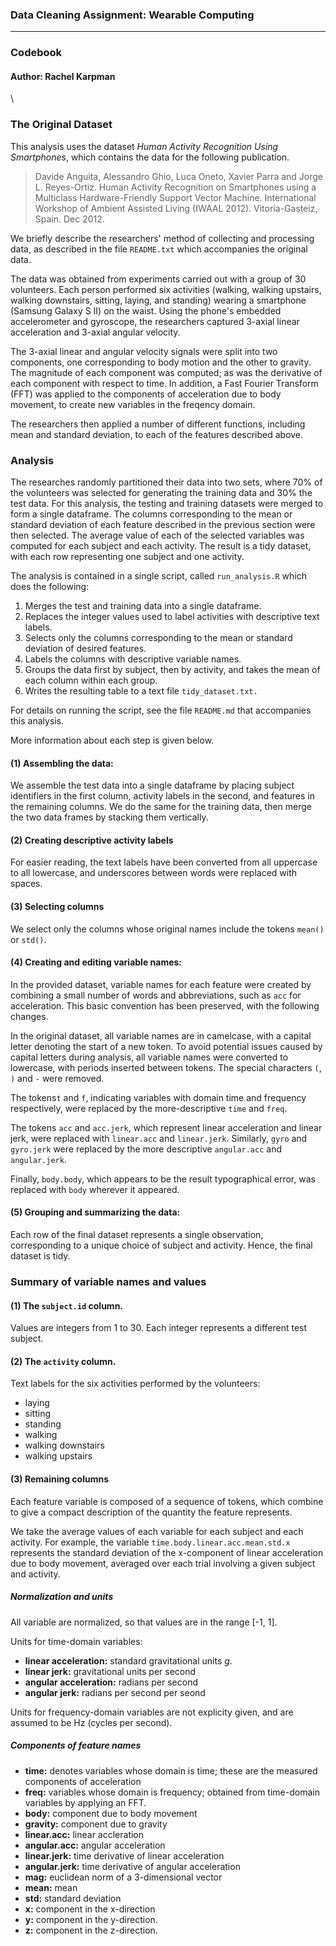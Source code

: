 ### Data Cleaning Assignment: Wearable Computing
***
### Codebook
#### Author: Rachel Karpman
\


### The Original Dataset 

This analysis uses the dataset _Human Activity Recognition Using Smartphones_, 
which contains the data for the following publication.

>Davide Anguita, Alessandro Ghio, Luca Oneto, Xavier Parra and 
Jorge L. Reyes-Ortiz. Human Activity Recognition on Smartphones 
using a Multiclass Hardware-Friendly Support Vector Machine. 
International Workshop of Ambient Assisted Living (IWAAL 2012). 
Vitoria-Gasteiz, Spain. Dec 2012.

We briefly describe the researchers' method of collecting and processing data, as described in the file `README.txt` which accompanies the original data.

The data was obtained from experiments carried out with a group of 30 
volunteers.  Each person performed six activities (walking, walking upstairs, 
walking downstairs, sitting, laying, and standing) wearing a smartphone 
(Samsung Galaxy S II) on the waist. 
Using the phone's embedded accelerometer and gyroscope, the 
researchers captured 3-axial linear acceleration and 3-axial angular velocity. 

The 3-axial linear and angular velocity signals were split into two components,
one corresponding to body motion and the other to gravity.  The magnitude of 
each component was computed; as was the derivative of each component
with respect to time. In addition, a Fast Fourier Transform (FFT) was applied to the components of acceleration due to body movement, to create new variables in the freqency domain.

The researchers then applied a number of different functions, including mean and standard deviation, to each of the
features described above. 

### Analysis

The researches randomly partitioned their data into two sets, where 70% of the 
volunteers was selected for generating the training data and 30% the test data. 
For this analysis, the testing and training datasets were merged to form a single dataframe.
The columns corresponding to the mean or standard deviation of each feature described in the previous section were then selected.
The average value of each of the selected variables was computed for each subject and each activity.
The result is a tidy dataset, with each row representing one subject and one activity.

The analysis is contained in a single script, called `run_analysis.R` which does the following:

1. Merges the test and training data into a single dataframe.
2. Replaces the integer values used to label activities with descriptive text labels.
3. Selects only the columns corresponding to the mean or standard deviation of desired features.
4. Labels the columns with descriptive variable names.
5. Groups the data first by subject, then by activity, and 
takes the mean of each column within each group. 
6. Writes the resulting table to a text file `tidy_dataset.txt.`

For details on running the script, see the file `README.md` that accompanies this analysis.

More information about each step is given below.

#### (1) Assembling the data:

We assemble the test data into a single dataframe by 
placing subject identifiers in the first column, activity labels in the second,
and features in the remaining columns.  We do the same for 
the training data, then merge the two data frames by stacking
them vertically.

#### (2) Creating descriptive activity labels

For easier reading, the text labels have been converted 
from all uppercase to all lowercase, and underscores between words 
were replaced with spaces.

#### (3) Selecting columns

We select only the columns whose original names include the tokens `mean()` or `std()`.  

#### (4) Creating and editing variable names: 

In the provided dataset, variable names for each feature were created
by combining a small number of words and abbreviations, 
such as `acc` for acceleration. This basic convention has been preserved, 
with the following changes.

In the original dataset, all variable names are in camelcase, with a 
capital letter denoting the start of a new token. To avoid potential issues 
caused by capital letters during analysis, 
all variable names were converted to lowercase, 
with periods inserted between tokens. 
The special characters `(`, `)` and `-` were removed. 

The tokens`t` and `f`, indicating variables with domain time and frequency respectively, were replaced by the more-descriptive 
`time` and `freq`.

The tokens `acc` and `acc.jerk`, which represent linear acceleration and linear jerk, 
were replaced with `linear.acc` and `linear.jerk`. Similarly, `gyro` and `gyro.jerk` were replaced by the more descriptive `angular.acc` and `angular.jerk`.

Finally, `body.body`, which appears to be the result typographical error, 
was replaced with `body` wherever it appeared. 

#### (5) Grouping and summarizing the data:

Each row of the final dataset represents a single observation, corresponding to
a unique choice of subject and activity. Hence, the final dataset is tidy.

### Summary of variable names and values

#### (1) The `subject.id` column.

Values are integers from 1 to 30.  Each integer represents a different test subject.
    
#### (2) The `activity` column.

Text labels for the six activities performed by the volunteers:
    
* laying
* sitting
* standing
* walking
* walking downstairs
* walking upstairs
        
#### (3) Remaining columns

Each feature variable is composed of a sequence of tokens, which combine to give
a compact description of the quantity the feature represents.
    
We take the average values of each variable for each subject and each activity.
For example, the variable `time.body.linear.acc.mean.std.x` represents the standard deviation of the x-component of linear acceleration due to body movement, averaged over each trial involving a given subject and activity.
    
##### Normalization and units

All variable are normalized, so that values are in the range [-1, 1].
    
Units for time-domain variables:

* **linear acceleration:** standard gravitational units $g$. 
* **linear jerk:** gravitational units per second
* **angular acceleration:** radians per second 
* **angular jerk:** radians per second per seond

Units for frequency-domain variables are not explicity given, and are assumed to be Hz (cycles per second).

##### Components of feature names

* **time:** denotes variables whose domain is time; these are the measured components of acceleration
* **freq:** variables whose domain is frequency; obtained from time-domain variables by applying an FFT.
* **body:** component due to body movement
* **gravity:** component due to gravity
* **linear.acc:** linear accleration
* **angular.acc:** angular acceleration
* **linear.jerk:** time derivative of linear acceleration
* **angular.jerk:** time derivative of angular acceleration
* **mag:** euclidean norm of a 3-dimensional vector
* **mean:** mean
* **std:** standard deviation
* **x:** component in the x-direction
* **y:** component in the y-direction.
* **z:** component in the z-direction.
    
    
    


